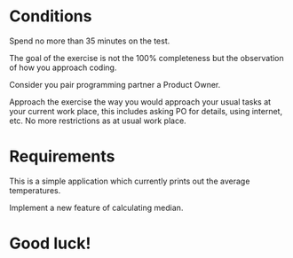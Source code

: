 # Conditions 
Spend no more than 35 minutes on the test. 

The goal of the exercise is not the 100% completeness but the observation of how you approach coding. 

Consider you pair programming partner a Product Owner.

Approach the exercise the way you would approach your usual tasks at your current work place, this includes asking PO for details, using internet, etc. No more restrictions as at usual work place.

# Requirements
This is a simple application which currently prints out the average temperatures.

Implement a new feature of calculating median.

# Good luck!